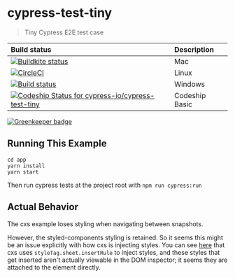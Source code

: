 # cypress-test-tiny

> Tiny Cypress E2E test case

| Build status                                                                                                                                                                                  | Description    |
| :-------------------------------------------------------------------------------------------------------------------------------------------------------------------------------------------- | :------------- |
| [![Buildkite status](https://badge.buildkite.com/92a6cb692df44e8ab1f5ba77e75aae920042353955a19d5389.svg)](https://buildkite.com/cypress-io/cypress-test-tiny)                                 | Mac            |
| [![CircleCI](https://circleci.com/gh/cypress-io/cypress-test-tiny.svg?style=svg)](https://circleci.com/gh/cypress-io/cypress-test-tiny)                                                       | Linux          |
| [![Build status](https://ci.appveyor.com/api/projects/status/bpwo4jpue61xsbi5?svg=true)](https://ci.appveyor.com/project/cypress-io/cypress-test-tiny)                                        | Windows        |
| [ ![Codeship Status for cypress-io/cypress-test-tiny](https://app.codeship.com/projects/98843020-d6d6-0135-402d-5207bc7a4d86/status?branch=master)](https://app.codeship.com/projects/263289) | Codeship Basic |

[![Greenkeeper badge](https://badges.greenkeeper.io/cypress-io/cypress-test-tiny.svg)](https://greenkeeper.io/)

## Running This Example

```
cd app
yarn install
yarn start
```

Then run cypress tests at the project root with `npm run cypress:run`

## Actual Behavior

The cxs example loses styling when navigating between snapshots.

However, the styled-components styling is retained. So it seems this might be an issue explicitly with how cxs is injecting styles. You can see [here](https://github.com/jxnblk/cxs/blob/master/src/monolithic.js#L88) that cxs uses `styleTag.sheet.insertRule` to inject styles, and these styles that get inserted aren't actually viewable in the DOM inspector; it seems they are attached to the element directly.

